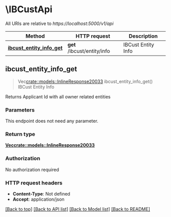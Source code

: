 # \IBCustApi

All URIs are relative to *https://localhost:5000/v1/api*

Method | HTTP request | Description
------------- | ------------- | -------------
[**ibcust_entity_info_get**](IBCustApi.md#ibcust_entity_info_get) | **get** /ibcust/entity/info | IBCust Entity Info



## ibcust_entity_info_get

> Vec<crate::models::InlineResponse20033> ibcust_entity_info_get()
IBCust Entity Info

Returns Applicant Id with all owner related entities

### Parameters

This endpoint does not need any parameter.

### Return type

[**Vec<crate::models::InlineResponse20033>**](inline_response_200_33.md)

### Authorization

No authorization required

### HTTP request headers

- **Content-Type**: Not defined
- **Accept**: application/json

[[Back to top]](#) [[Back to API list]](../README.md#documentation-for-api-endpoints) [[Back to Model list]](../README.md#documentation-for-models) [[Back to README]](../README.md)

